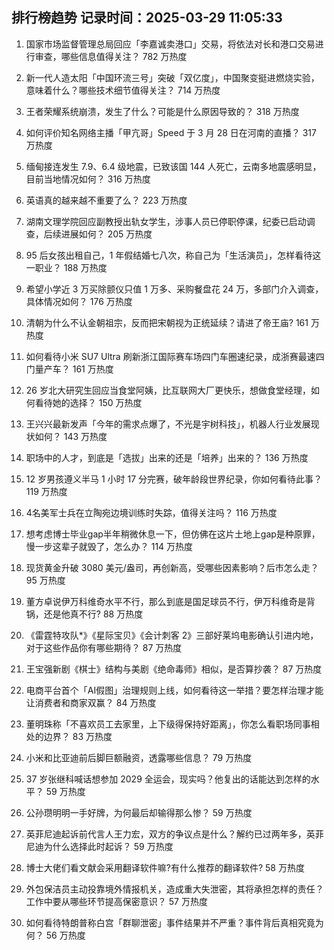 
## 排行榜趋势 记录时间：2025-03-29 11:05:33
  
  1. 国家市场监督管理总局回应「李嘉诚卖港口」交易，将依法对长和港口交易进行审查，哪些信息值得关注？ 782 万热度
    
  2. 新一代人造太阳「中国环流三号」突破「双亿度」，中国聚变挺进燃烧实验，意味着什么？哪些技术细节值得关注？ 714 万热度
    
  3. 王者荣耀系统崩溃，发生了什么？可能是什么原因导致的？ 318 万热度
    
  4. 如何评价知名网络主播「甲亢哥」Speed 于 3 月 28 日在河南的直播？ 317 万热度
    
  5. 缅甸接连发生 7.9、6.4 级地震，已致该国 144 人死亡，云南多地震感明显，目前当地情况如何？ 316 万热度
    
  6. 英语真的越来越不重要了么？ 223 万热度
    
  7. 湖南文理学院回应副教授出轨女学生，涉事人员已停职停课，纪委已启动调查，后续进展如何？ 205 万热度
    
  8. 95 后女孩出租自己，1 年假结婚七八次，称自己为「生活演员」，怎样看待这一职业？ 188 万热度
    
  9. 希望小学近 3 万买除颤仪只值 1 万多、采购餐盘花 24 万，多部门介入调查，具体情况如何？ 176 万热度
    
  10. 清朝为什么不认金朝祖宗，反而把宋朝视为正统延续？请进了帝王庙? 161 万热度
    
  11. 如何看待小米 SU7 Ultra 刷新浙江国际赛车场四门车圈速纪录，成浙赛最速四门量产车？ 161 万热度
    
  12. 26 岁北大研究生回应当食堂阿姨，比互联网大厂更快乐，想做食堂经理，如何看待她的选择？ 150 万热度
    
  13. 王兴兴最新发声「今年的需求点爆了，不光是宇树科技」，机器人行业发展现状如何？ 143 万热度
    
  14. 职场中的人才，到底是「选拔」出来的还是「培养」出来的？ 136 万热度
    
  15. 12 岁男孩遵义半马 1 小时 17 分完赛，破年龄段世界纪录，你如何看待此事？ 119 万热度
    
  16. 4名美军士兵在立陶宛边境训练时失踪，值得关注吗？ 116 万热度
    
  17. 想考虑博士毕业gap半年稍微休息一下，但仿佛在这片土地上gap是种原罪，慢一步这辈子就毁了，怎么办？ 114 万热度
    
  18. 现货黄金升破 3080 美元/盎司，再创新高，受哪些因素影响？后市怎么走？ 95 万热度
    
  19. 董方卓说伊万科维奇水平不行，那么到底是国足球员不行，伊万科维奇是背锅，还是他真不行? 88 万热度
    
  20. 《雷霆特攻队*》《星际宝贝》《会计刺客 2》三部好莱坞电影确认引进内地，对于这些作品你有哪些期待？ 87 万热度
    
  21. 王宝强新剧《棋士》结构与美剧《绝命毒师》相似，是否算抄袭？ 87 万热度
    
  22. 电商平台首个「AI假图」治理规则上线，如何看待这一举措？要怎样治理才能让消费者和商家双赢？ 84 万热度
    
  23. 董明珠称「不喜欢员工去家里，上下级得保持好距离」，你怎么看职场同事相处的边界？ 83 万热度
    
  24. 小米和比亚迪前后脚巨额融资，透露哪些信息？ 79 万热度
    
  25. 37 岁张继科喊话想参加 2029 全运会，现实吗？他复出的话能达到怎样的水平？ 59 万热度
    
  26. 公孙瓒明明一手好牌，为何最后却输得那么惨？ 59 万热度
    
  27. 英菲尼迪起诉前代言人王力宏，双方的争议点是什么？解约已过两年多，英菲尼迪为什么选择此时起诉？ 59 万热度
    
  28. 博士大佬们看文献会采用翻译软件嘛?有什么推荐的翻译软件? 58 万热度
    
  29. 外包保洁员主动投靠境外情报机关，造成重大失泄密，其将承担怎样的责任？工作中要从哪些环节提高保密意识？ 57 万热度
    
  30. 如何看待特朗普称白宫「群聊泄密」事件结果并不严重？事件背后真相究竟为何？ 56 万热度
    